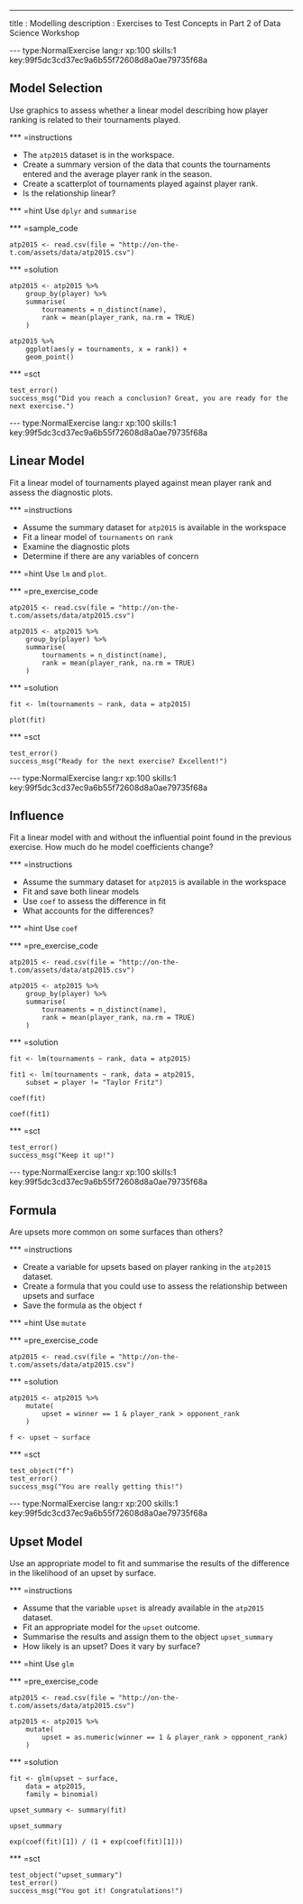 ---
title       : Modelling
description : Exercises to Test Concepts in Part 2 of Data Science Workshop



--- type:NormalExercise lang:r xp:100 skills:1 key:99f5dc3cd37ec9a6b55f72608d8a0ae79735f68a
## Model Selection

Use graphics to assess whether a linear model describing how player ranking is related to their tournaments played. 



*** =instructions
- The `atp2015` dataset is in the workspace.
- Create a summary version of the data that counts the tournaments entered and the average player rank in the season.
- Create a scatterplot of tournaments played against player rank.
- Is the relationship linear?


*** =hint
Use `dplyr` and `summarise`

*** =sample_code
```{r}
atp2015 <- read.csv(file = "http://on-the-t.com/assets/data/atp2015.csv")
```

*** =solution
```{r}
atp2015 <- atp2015 %>%
	group_by(player) %>%
	summarise(
		tournaments = n_distinct(name),
		rank = mean(player_rank, na.rm = TRUE)
	)

atp2015 %>%
	ggplot(aes(y = tournaments, x = rank)) +
	geom_point()
```

*** =sct
```{r}
test_error()
success_msg("Did you reach a conclusion? Great, you are ready for the next exercise.")
```


--- type:NormalExercise lang:r xp:100 skills:1 key:99f5dc3cd37ec9a6b55f72608d8a0ae79735f68a

##  Linear Model

Fit a linear model of tournaments played against mean player rank and assess the diagnostic plots. 



*** =instructions
- Assume the summary dataset for `atp2015` is available in the workspace
- Fit a linear model of `tournaments` on `rank`
- Examine the diagnostic plots
- Determine if there are any variables of concern


*** =hint
Use `lm` and `plot`.

*** =pre_exercise_code
```{r}
atp2015 <- read.csv(file = "http://on-the-t.com/assets/data/atp2015.csv")

atp2015 <- atp2015 %>%
	group_by(player) %>%
	summarise(
		tournaments = n_distinct(name),
		rank = mean(player_rank, na.rm = TRUE)
	)
```



*** =solution
```{r}
fit <- lm(tournaments ~ rank, data = atp2015)

plot(fit)
```

*** =sct
```{r}
test_error()
success_msg("Ready for the next exercise? Excellent!")
```



--- type:NormalExercise lang:r xp:100 skills:1 key:99f5dc3cd37ec9a6b55f72608d8a0ae79735f68a

##  Influence

Fit a linear model with and without the influential point found in the previous exercise. How much do he model coefficients change?




*** =instructions
- Assume the summary dataset for `atp2015` is available in the workspace
- Fit and save both linear models
- Use `coef` to assess the difference in fit
- What accounts for the differences?


*** =hint
Use `coef`

*** =pre_exercise_code
```{r}
atp2015 <- read.csv(file = "http://on-the-t.com/assets/data/atp2015.csv")

atp2015 <- atp2015 %>%
	group_by(player) %>%
	summarise(
		tournaments = n_distinct(name),
		rank = mean(player_rank, na.rm = TRUE)
	)
```



*** =solution
```{r}
fit <- lm(tournaments ~ rank, data = atp2015)

fit1 <- lm(tournaments ~ rank, data = atp2015,
	subset = player != "Taylor Fritz")

coef(fit)

coef(fit1)
```

*** =sct
```{r}
test_error()
success_msg("Keep it up!")
```


--- type:NormalExercise lang:r xp:100 skills:1 key:99f5dc3cd37ec9a6b55f72608d8a0ae79735f68a

##  Formula

Are upsets more common on some surfaces than others?


*** =instructions
- Create a variable for upsets based on player ranking in the `atp2015` dataset.
- Create a formula that you could use to assess the relationship between upsets and surface
- Save the formula as the object `f`


*** =hint
Use `mutate`

*** =pre_exercise_code
```{r}
atp2015 <- read.csv(file = "http://on-the-t.com/assets/data/atp2015.csv")
```


*** =solution
```{r}
atp2015 <- atp2015 %>%
	mutate(
		upset = winner == 1 & player_rank > opponent_rank
	)

f <- upset ~ surface	
```

*** =sct
```{r}
test_object("f")
test_error()
success_msg("You are really getting this!")
```


--- type:NormalExercise lang:r xp:200 skills:1 key:99f5dc3cd37ec9a6b55f72608d8a0ae79735f68a

## Upset Model 

Use an appropriate model to fit and summarise the results of the difference in the likelihood of an upset by surface.


*** =instructions
- Assume that the variable `upset` is already available in the `atp2015` dataset.
- Fit an appropriate model for the `upset` outcome.
- Summarise the results and assign them to the object `upset_summary`
- How likely is an upset? Does it vary by surface?


*** =hint
Use `glm`

*** =pre_exercise_code
```{r}
atp2015 <- read.csv(file = "http://on-the-t.com/assets/data/atp2015.csv")

atp2015 <- atp2015 %>%
	mutate(
		upset = as.numeric(winner == 1 & player_rank > opponent_rank)
	)
```


*** =solution
```{r}
fit <- glm(upset ~ surface, 
	data = atp2015,
	family = binomial)

upset_summary <- summary(fit)

upset_summary

exp(coef(fit)[1]) / (1 + exp(coef(fit)[1]))
```

*** =sct
```{r}
test_object("upset_summary")
test_error()
success_msg("You got it! Congratulations!")
```



